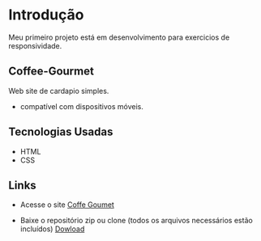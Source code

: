 # Introdução
Meu primeiro projeto está em desenvolvimento para exercicios de responsividade.

## Coffee-Gourmet
Web site de cardapio simples.
 * compatível com dispositivos móveis.
 
## Tecnologias Usadas
* HTML
* CSS


## Links
 
* Acesse o site
 <a href="https://limafelip.github.io/Coffee-Gourmet/" target="_blank" rel="external">Coffe Goumet</a>

* Baixe o repositório zip ou clone (todos os arquivos necessários estão incluídos)
 <a href="https://github.com/LimaFelip/Coffee-Gourmet/archive/refs/heads/main.zip" target="_blank" rel="external">Dowload</a>
